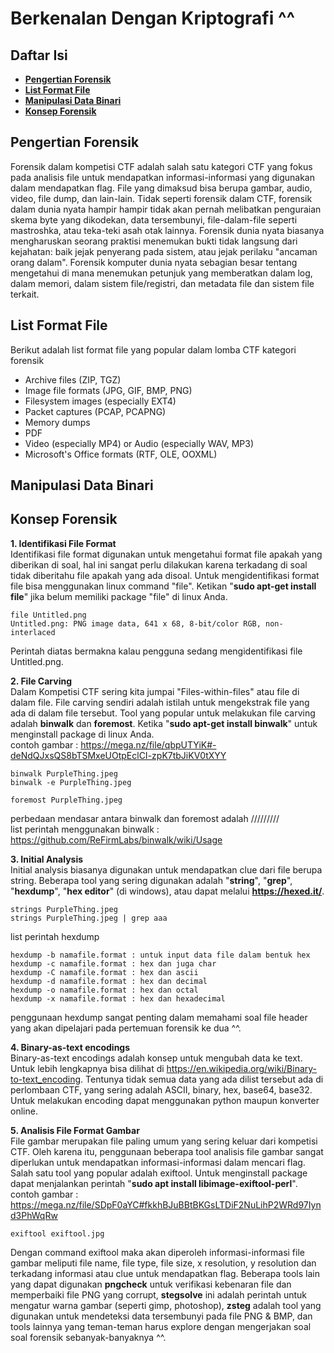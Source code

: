 # Berkenalan Dengan Kriptografi ^^

## **Daftar Isi**

- [**Pengertian Forensik**](#pengertian-forensik)
- [**List Format File**](#list-format-file)
- [**Manipulasi Data Binari**](#manipulasi-data-binari)
- [**Konsep Forensik**](#konsep-forensik)

## Pengertian Forensik
Forensik dalam kompetisi CTF adalah salah satu kategori CTF yang fokus pada analisis file untuk mendapatkan informasi-informasi yang digunakan dalam mendapatkan flag. File yang dimaksud bisa berupa gambar, audio, video, file dump, dan lain-lain. Tidak seperti forensik dalam CTF, forensik dalam dunia nyata hampir hampir tidak akan pernah melibatkan penguraian skema byte yang dikodekan, data tersembunyi, file-dalam-file seperti mastroshka, atau teka-teki asah otak lainnya. Forensik dunia nyata biasanya mengharuskan seorang praktisi menemukan bukti tidak langsung dari kejahatan: baik jejak penyerang pada sistem, atau jejak perilaku "ancaman orang dalam". Forensik komputer dunia nyata sebagian besar tentang mengetahui di mana menemukan petunjuk yang memberatkan dalam log, dalam memori, dalam sistem file/registri, dan metadata file dan sistem file terkait.  

## List Format File
Berikut adalah list format file yang popular dalam lomba CTF kategori forensik  
- Archive files (ZIP, TGZ)
- Image file formats (JPG, GIF, BMP, PNG)
- Filesystem images (especially EXT4)
- Packet captures (PCAP, PCAPNG)
- Memory dumps
- PDF
- Video (especially MP4) or Audio (especially WAV, MP3)
- Microsoft's Office formats (RTF, OLE, OOXML)  

## Manipulasi Data Binari

## Konsep Forensik
**1. Identifikasi File Format**  
Identifikasi file format digunakan untuk mengetahui format file apakah yang diberikan di soal, hal ini sangat perlu dilakukan karena terkadang di soal tidak diberitahu file apakah yang ada disoal. Untuk mengidentifikasi format file bisa menggunakan linux command "file". Ketikan "**sudo apt-get install file**" jika belum memiliki package "file" di linux Anda.  
```
file Untitled.png
Untitled.png: PNG image data, 641 x 68, 8-bit/color RGB, non-interlaced
```
Perintah diatas bermakna kalau pengguna sedang mengidentifikasi file Untitled.png.  
  
**2. File Carving**  
Dalam Kompetisi CTF sering kita jumpai "Files-within-files" atau file di dalam file. File carving sendiri adalah istilah untuk mengekstrak file yang ada di dalam file tersebut. Tool yang popular untuk melakukan file carving adalah **binwalk** dan **foremost**. Ketika "**sudo apt-get install binwalk**" untuk menginstall package di linux Anda.  
contoh gambar : https://mega.nz/file/qbpUTYiK#-deNdQJxsQS8bTSMxeUOtpEclCI-zpK7tbJiKV0tXYY  
```
binwalk PurpleThing.jpeg
binwalk -e PurpleThing.jpeg
```
```
foremost PurpleThing.jpeg
```
perbedaan mendasar antara binwalk dan foremost adalah /////////  
list perintah menggunakan binwalk : https://github.com/ReFirmLabs/binwalk/wiki/Usage  
  
**3. Initial Analysis**  
Initial analysis biasanya digunakan untuk mendapatkan clue dari file berupa string. Beberapa tool yang sering digunakan adalah "**string**", "**grep**", "**hexdump**", "**hex editor**" (di windows), atau dapat melalui **https://hexed.it/**. 
```
strings PurpleThing.jpeg
strings PurpleThing.jpeg | grep aaa
```
list perintah hexdump  
```
hexdump -b namafile.format : untuk input data file dalam bentuk hex  
hexdump -c namafile.format : hex dan juga char  
hexdump -C namafile.format : hex dan ascii  
hexdump -d namafile.format : hex dan decimal  
hexdump -o namafile.format : hex dan octal  
hexdump -x namafile.format : hex dan hexadecimal  
```  
penggunaan hexdump sangat penting dalam memahami soal file header yang akan dipelajari pada pertemuan forensik ke dua ^^.  
  
**4. Binary-as-text encodings**  
Binary-as-text encodings adalah konsep untuk mengubah data ke text. Untuk lebih lengkapnya bisa dilihat di https://en.wikipedia.org/wiki/Binary-to-text_encoding. Tentunya tidak  semua data yang ada dilist tersebut ada di perlombaan CTF, yang sering adalah ASCII, binary, hex, base64, base32. Untuk melakukan encoding dapat menggunakan python maupun konverter online.  

**5. Analisis File Format Gambar**  
File gambar merupakan file paling umum yang sering keluar dari kompetisi CTF. Oleh karena itu, penggunaan beberapa tool analisis file gambar sangat diperlukan untuk mendapatkan informasi-informasi dalam mencari flag. Salah satu tool yang popular adalah exiftool. Untuk menginstall package dapat menjalankan perintah "**sudo apt install libimage-exiftool-perl**".
contoh gambar : https://mega.nz/file/SDpF0aYC#fkkhBJuBBtBKGsLTDiF2NuLihP2WRd97Iynd3PhWqRw  
```
exiftool exiftool.jpg
```
Dengan command exiftool maka akan diperoleh informasi-informasi file gambar meliputi file name, file type, file size, x resolution, y resolution dan terkadang informasi atau clue untuk mendapatkan flag. Beberapa tools lain yang dapat digunakan **pngcheck** untuk verifikasi kebenaran file dan memperbaiki file PNG yang corrupt, **stegsolve** ini adalah perintah untuk mengatur warna gambar (seperti gimp, photoshop), **zsteg** adalah tool yang digunakan untuk mendeteksi data tersembunyi pada file PNG & BMP, dan tools lainnya yang teman-teman harus explore dengan mengerjakan soal soal forensik sebanyak-banyaknya ^^. 
